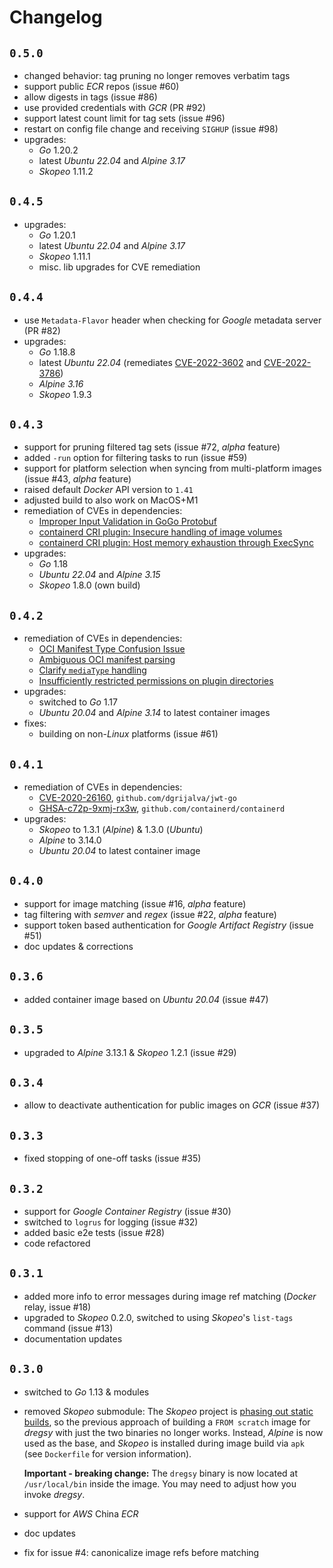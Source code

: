 # Changelog

## `0.5.0`
- changed behavior: tag pruning no longer removes verbatim tags
- support public *ECR* repos (issue #60)
- allow digests in tags (issue #86)
- use provided credentials with *GCR* (PR #92)
- support latest count limit for tag sets (issue #96)
- restart on config file change and receiving `SIGHUP` (issue #98)
- upgrades:
    + *Go* 1.20.2
    + latest *Ubuntu 22.04* and *Alpine 3.17*
    + *Skopeo* 1.11.2

## `0.4.5`
- upgrades:
    + *Go* 1.20.1
    + latest *Ubuntu 22.04* and *Alpine 3.17*
    + *Skopeo* 1.11.1
    + misc. lib upgrades for CVE remediation

## `0.4.4`
- use `Metadata-Flavor` header when checking for *Google* metadata server (PR #82)
- upgrades:
    + *Go* 1.18.8
    + latest *Ubuntu 22.04* (remediates [CVE-2022-3602](https://ubuntu.com/security/CVE-2022-3602) and [CVE-2022-3786](https://ubuntu.com/security/CVE-2022-3786))
    + *Alpine 3.16*
    + *Skopeo* 1.9.3

## `0.4.3`
- support for pruning filtered tag sets (issue #72, *alpha* feature)
- added `-run` option for filtering tasks to run (issue #59)
- support for platform selection when syncing from multi-platform images (issue #43, *alpha* feature)
- raised default *Docker* API version to `1.41`
- adjusted build to also work on MacOS+M1
- remediation of CVEs in dependencies:
    + [Improper Input Validation in GoGo Protobuf](https://github.com/advisories/GHSA-c3h9-896r-86jm)
    + [containerd CRI plugin: Insecure handling of image volumes](https://github.com/advisories/GHSA-crp2-qrr5-8pq7)
    + [containerd CRI plugin: Host memory exhaustion through ExecSync](https://github.com/advisories/GHSA-5ffw-gxpp-mxpf)
- upgrades:
    + *Go* 1.18
    + *Ubuntu 22.04* and *Alpine 3.15*
    + *Skopeo* 1.8.0 (own build)

## `0.4.2`
- remediation of CVEs in dependencies:
    + [OCI Manifest Type Confusion Issue](https://github.com/advisories/GHSA-qq97-vm5h-rrhg)
    + [Ambiguous OCI manifest parsing](https://github.com/advisories/GHSA-5j5w-g665-5m35)
    + [Clarify `mediaType` handling](https://github.com/advisories/GHSA-77vh-xpmg-72qh)
    + [Insufficiently restricted permissions on plugin directories](https://github.com/advisories/GHSA-c2h3-6mxw-7mvq)
- upgrades:
    + switched to *Go* 1.17
    + *Ubuntu 20.04* and *Alpine 3.14* to latest container images
- fixes:
    + building on non-*Linux* platforms (issue #61)

## `0.4.1`
- remediation of CVEs in dependencies:
    + [CVE-2020-26160](https://github.com/advisories/GHSA-w73w-5m7g-f7qc), `github.com/dgrijalva/jwt-go`
    + [GHSA-c72p-9xmj-rx3w](https://github.com/advisories/GHSA-c72p-9xmj-rx3w), `github.com/containerd/containerd`
- upgrades:
    + *Skopeo* to 1.3.1 (*Alpine*) & 1.3.0 (*Ubuntu*)
    + *Alpine* to 3.14.0
    + *Ubuntu 20.04* to latest container image

## `0.4.0`
- support for image matching (issue #16, *alpha* feature)
- tag filtering with *semver* and *regex* (issue #22, *alpha* feature)
- support token based authentication for *Google Artifact Registry* (issue #51)
- doc updates & corrections

## `0.3.6`
- added container image based on *Ubuntu 20.04* (issue #47)

## `0.3.5`
- upgraded to *Alpine* 3.13.1 & *Skopeo* 1.2.1 (issue #29)

## `0.3.4`
- allow to deactivate authentication for public images on *GCR* (issue #37)

## `0.3.3`
- fixed stopping of one-off tasks (issue #35)

## `0.3.2`
- support for *Google Container Registry* (issue #30)
- switched to `logrus` for logging (issue #32)
- added basic e2e tests (issue #28)
- code refactored

## `0.3.1`
- added more info to error messages during image ref matching (*Docker* relay, issue #18)
- upgraded to *Skopeo* 0.2.0, switched to using *Skopeo*'s `list-tags` command (issue #13)
- documentation updates

## `0.3.0`
- switched to *Go* 1.13 & modules
- removed *Skopeo* submodule: The *Skopeo* project is [phasing out static builds](https://github.com/containers/skopeo/issues/755), so the previous approach of building a `FROM scratch` image for *dregsy* with just the two binaries no longer works. Instead, *Alpine* is now used as the base, and *Skopeo* is installed during image build via `apk` (see `Dockerfile` for version information).

    **Important - breaking change:** The `dregsy` binary is now located at `/usr/local/bin` inside the image. You may need to adjust how you invoke *dregsy*.

- support for *AWS* China *ECR*
- doc updates
- fix for issue #4: canonicalize image refs before matching
